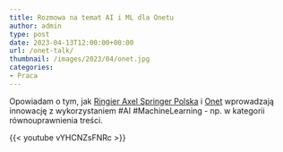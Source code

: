 ```yaml
---
title: Rozmowa na temat AI i ML dla Onetu
author: admin
type: post
date: 2023-04-13T12:00:00+00:00
url: /onet-talk/
thumbnail: /images/2023/04/onet.jpg
categories:
- Praca
---
```


Opowiadam o tym, jak [Ringier Axel Springer Polska](https://www.linkedin.com/company/ringier-axel-springer-polska/?lipi=urn%3Ali%3Apage%3Ad_flagship3_detail_base%3BOOgTtALdS4edIpVFur07gg%3D%3D) i [Onet](https://www.linkedin.com/company/onet-pl/?lipi=urn%3Ali%3Apage%3Ad_flagship3_detail_base%3BOOgTtALdS4edIpVFur07gg%3D%3D) wprowadzają innowację z wykorzystaniem #AI #MachineLearning - np. w kategorii równouprawnienia treści.

{{< youtube vYHCNZsFNRc >}}

